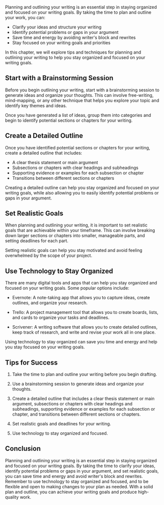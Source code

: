 
Planning and outlining your writing is an essential step in staying organized and focused on your writing goals. By taking the time to plan and outline your work, you can:

* Clarify your ideas and structure your writing
* Identify potential problems or gaps in your argument
* Save time and energy by avoiding writer's block and rewrites
* Stay focused on your writing goals and priorities

In this chapter, we will explore tips and techniques for planning and outlining your writing to help you stay organized and focused on your writing goals.

Start with a Brainstorming Session
----------------------------------

Before you begin outlining your writing, start with a brainstorming session to generate ideas and organize your thoughts. This can involve free-writing, mind-mapping, or any other technique that helps you explore your topic and identify key themes and ideas.

Once you have generated a list of ideas, group them into categories and begin to identify potential sections or chapters for your writing.

Create a Detailed Outline
-------------------------

Once you have identified potential sections or chapters for your writing, create a detailed outline that includes:

* A clear thesis statement or main argument
* Subsections or chapters with clear headings and subheadings
* Supporting evidence or examples for each subsection or chapter
* Transitions between different sections or chapters

Creating a detailed outline can help you stay organized and focused on your writing goals, while also allowing you to easily identify potential problems or gaps in your argument.

Set Realistic Goals
-------------------

When planning and outlining your writing, it is important to set realistic goals that are achievable within your timeframe. This can involve breaking down larger sections or chapters into smaller, manageable parts, and setting deadlines for each part.

Setting realistic goals can help you stay motivated and avoid feeling overwhelmed by the scope of your project.

Use Technology to Stay Organized
--------------------------------

There are many digital tools and apps that can help you stay organized and focused on your writing goals. Some popular options include:

* Evernote: A note-taking app that allows you to capture ideas, create outlines, and organize your research.

* Trello: A project management tool that allows you to create boards, lists, and cards to organize your tasks and deadlines.

* Scrivener: A writing software that allows you to create detailed outlines, keep track of research, and write and revise your work all in one place.

Using technology to stay organized can save you time and energy and help you stay focused on your writing goals.

Tips for Success
----------------

1. Take the time to plan and outline your writing before you begin drafting.

2. Use a brainstorming session to generate ideas and organize your thoughts.

3. Create a detailed outline that includes a clear thesis statement or main argument, subsections or chapters with clear headings and subheadings, supporting evidence or examples for each subsection or chapter, and transitions between different sections or chapters.

4. Set realistic goals and deadlines for your writing.

5. Use technology to stay organized and focused.

Conclusion
----------

Planning and outlining your writing is an essential step in staying organized and focused on your writing goals. By taking the time to clarify your ideas, identify potential problems or gaps in your argument, and set realistic goals, you can save time and energy and avoid writer's block and rewrites. Remember to use technology to stay organized and focused, and to be flexible and open to making changes to your plan as needed. With a solid plan and outline, you can achieve your writing goals and produce high-quality work.
